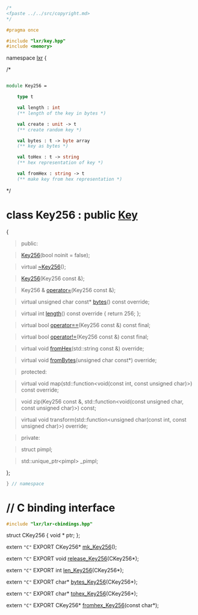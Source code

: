 ```cpp

/*
<fpaste ../../src/copyright.md>
*/

#pragma once

#include "lxr/key.hpp"
#include <memory>
````

namespace [lxr](namespace.list) {

/*

```fsharp

module Key256 =

    type t

    val length : int
    (** length of the key in bytes *)

    val create : unit -> t
    (** create random key *)

    val bytes : t -> byte array
    (** key as bytes *)

    val toHex : t -> string
    (** hex representation of key *)

    val fromHex : string -> t
    (** make key from hex representation *)
```

*/

# class Key256 : public [Key](key.hpp.md)

{

>public:

>[Key256](key256_ctor.cpp.md)(bool noinit = false);

>virtual [~Key256](key256_ctor.cpp.md)();

>[Key256](key256_ctor.cpp.md)(Key256 const &);

>Key256 & [operator=](key256_ctor.cpp.md)(Key256 const &);

>virtual unsigned char const* [bytes](key256_functions.cpp.md)() const override;

>virtual int [length](key256_functions.cpp.md)() const override { return 256; };

>virtual bool [operator==](key256_functions.cpp.md)(Key256 const &) const final;

>virtual bool [operator!=](key256_functions.cpp.md)(Key256 const &) const final;

>virtual void [fromHex](key256_functions.cpp.md)(std::string const &) override;

>virtual void [fromBytes](key256_functions.cpp.md)(unsigned char const*) override;

>protected:

>virtual void map(std::function&lt;void(const int, const unsigned char)&gt;) const override;

>void zip(Key256 const &, std::function&lt;void(const unsigned char, const unsigned char)&gt;) const;

>virtual void transform(std::function&lt;unsigned char(const int, const unsigned char)&gt;) override;

>private:

>struct pimpl;

>std::unique_ptr&lt;pimpl&gt; _pimpl;

};

```cpp
} // namespace
```

# // C binding interface
```cpp
#include "lxr/lxr-cbindings.hpp"
```

struct CKey256 {
   void * ptr;
};

extern `"C"` EXPORT
CKey256* [mk_Key256](key256_cbindings.cpp.md)();

extern `"C"` EXPORT
void [release_Key256](key256_cbindings.cpp.md)(CKey256*);

extern `"C"` EXPORT
int [len_Key256](key256_cbindings.cpp.md)(CKey256*);

extern `"C"` EXPORT
char* [bytes_Key256](key256_cbindings.cpp.md)(CKey256*);

extern `"C"` EXPORT
char* [tohex_Key256](key256_cbindings.cpp.md)(CKey256*);

extern `"C"` EXPORT
CKey256* [fromhex_Key256](key256_cbindings.cpp.md)(const char*);
